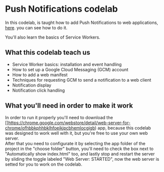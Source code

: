 # Push Notifications codelab



In this codelab, is taught how to add Push Notifications to web applications, [here](https://codelabs.developers.google.com/codelabs/push-notifications/index.html?index=..%2F..%2Findex#0). you can see how to do it.

You'll also learn the basics of Service Workers.

## What this codelab teach us

* Service Worker basics: installation and event handling
* How to set up a Google Cloud Messaging (GCM) account
* How to add a web manifest
* Techniques for requesting GCM to send a notification to a web client
* Notification display
* Notification click handling

## What you'll need in order to make it work
In order to run it properly you'll need to download the []https://chrome.google.com/webstore/detail/web-server-for-chrome/ofhbbkphhbklhfoeikjpcbhemlocgigb) app, because this codelab was designed to work well with it, but you're free to use your own web server.</br>
After that you need to configurate it by selecting the app folder of the project in the  "choose folder" button, you'll need to check the box next to "Automatically show index.html" too, and lastly stop and restart the server by sliding the toggle labeled "Web Server: STARTED", now the web server is setted for you to work on the codelab.</br>

